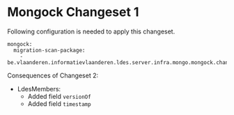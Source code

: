 # Mongock Changeset 1

Following configuration is needed to apply this changeset.

```
mongock:
  migration-scan-package:
    - be.vlaanderen.informatievlaanderen.ldes.server.infra.mongo.mongock.changeset2
```

Consequences of Changeset 2:
* LdesMembers:
  * Added field `versionOf`
  * Added field `timestamp`
